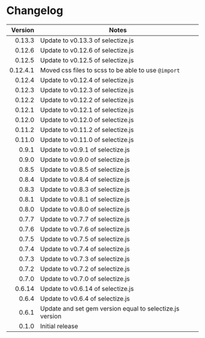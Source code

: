 # Changelog

| Version    | Notes                                                       |
| ----------:| ----------------------------------------------------------- |
|   0.13.3   | Update to v0.13.3 of selectize.js                           |
|   0.12.6   | Update to v0.12.6 of selectize.js                           |
|   0.12.5   | Update to v0.12.5 of selectize.js                           |
|   0.12.4.1 | Moved css files to scss to be able to use `@import`         |
|   0.12.4   | Update to v0.12.4 of selectize.js                           |
|   0.12.3   | Update to v0.12.3 of selectize.js                           |
|   0.12.2   | Update to v0.12.2 of selectize.js                           |
|   0.12.1   | Update to v0.12.1 of selectize.js                           |
|   0.12.0   | Update to v0.12.0 of selectize.js                           |
|   0.11.2   | Update to v0.11.2 of selectize.js                           |
|   0.11.0   | Update to v0.11.0 of selectize.js                           |
|   0.9.1    | Update to v0.9.1 of selectize.js                            |
|   0.9.0    | Update to v0.9.0 of selectize.js                            |
|   0.8.5    | Update to v0.8.5 of selectize.js                            |
|   0.8.4    | Update to v0.8.4 of selectize.js                            |
|   0.8.3    | Update to v0.8.3 of selectize.js                            |
|   0.8.1    | Update to v0.8.1 of selectize.js                            |
|   0.8.0    | Update to v0.8.0 of selectize.js                            |
|   0.7.7    | Update to v0.7.7 of selectize.js                            |
|   0.7.6    | Update to v0.7.6 of selectize.js                            |
|   0.7.5    | Update to v0.7.5 of selectize.js                            |
|   0.7.4    | Update to v0.7.4 of selectize.js                            |
|   0.7.3    | Update to v0.7.3 of selectize.js                            |
|   0.7.2    | Update to v0.7.2 of selectize.js                            |
|   0.7.0    | Update to v0.7.0 of selectize.js                            |
|  0.6.14    | Update to v0.6.14 of selectize.js                           |
|   0.6.4    | Update to v0.6.4 of selectize.js                            |
|   0.6.1    | Update and set gem version equal to selectize.js version    |
|   0.1.0    | Initial release                                             |
